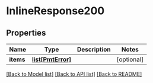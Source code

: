 # InlineResponse200

## Properties
Name | Type | Description | Notes
------------ | ------------- | ------------- | -------------
**items** | [**list[PmtError]**](PmtError.md) |  | [optional] 

[[Back to Model list]](../README.md#documentation-for-models) [[Back to API list]](../README.md#documentation-for-api-endpoints) [[Back to README]](../README.md)

